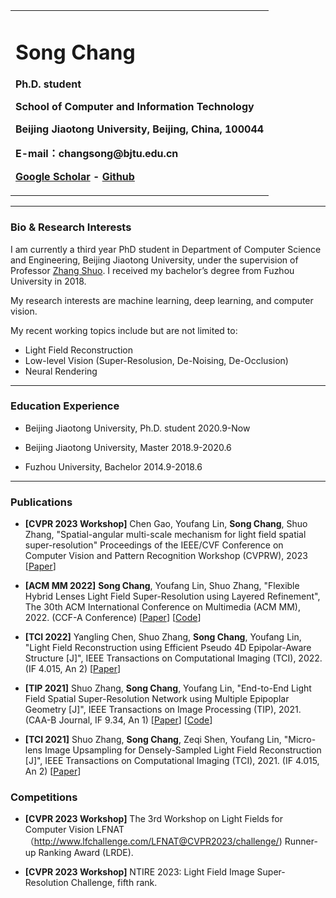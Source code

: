 <div>
<table border="0">
  <tr>
    <td width="100%">
      <h1>Song Chang</h1>
      <p><b>Ph.D. student</b></p>
      <p><b>School of Computer and Information Technology</b></p>
      <p><b>Beijing Jiaotong University, Beijing, China, 100044</b></p>
      <p><b>E-mail：changsong@bjtu.edu.cn</b></p>
      <p><b><a href="https://scholar.google.com/citations?user=3NcE1EEAAAAJ&hl=en">Google Scholar</a> - <a href="https://github.com/racso10">Github</a></b></p>
    </td>
  </tr>
</table>
</div>


---

### Bio & Research Interests
I am currently a third year PhD student in Department of Computer Science and Engineering, Beijing Jiaotong University, under the supervision of Professor [Zhang Shuo](http://faculty.bjtu.edu.cn/9278/). I received my bachelor’s degree from Fuzhou University in 2018.

My research interests are machine learning, deep learning, and computer vision.

My recent working topics include but are not limited to:

- Light Field Reconstruction
- Low-level Vision (Super-Resolusion, De-Noising, De-Occlusion)
- Neural Rendering

---

### Education Experience

- Beijing Jiaotong University, Ph.D. student	2020.9-Now

- Beijing Jiaotong University, Master	2018.9-2020.6
  
- Fuzhou University, Bachelor	2014.9-2018.6

---

### Publications

- **[CVPR 2023 Workshop]** Chen Gao, Youfang Lin, **Song Chang**, Shuo Zhang, "Spatial-angular multi-scale mechanism for light field spatial super-resolution" Proceedings of the IEEE/CVF Conference on Computer Vision and Pattern Recognition Workshop (CVPRW), 2023 [[Paper](https://openaccess.thecvf.com/content/CVPR2023W/NTIRE/papers/Gao_Spatial-Angular_Multi-Scale_Mechanism_for_Light_Field_Spatial_Super-Resolution_CVPRW_2023_paper.pdf)]

- **[ACM MM 2022]** **Song Chang**, Youfang Lin, Shuo Zhang, "Flexible Hybrid Lenses Light Field Super-Resolution using Layered Refinement", The 30th ACM International Conference on Multimedia (ACM MM), 2022. (CCF-A Conference) [[Paper](https://dl.acm.org/doi/10.1145/3503161.3548056)] [[Code](https://github.com/racso10/LFHSR)]

- **[TCI 2022]** Yangling Chen, Shuo Zhang, **Song Chang**, Youfang Lin, "Light Field Reconstruction using Efficient Pseudo 4D Epipolar-Aware Structure [J]", IEEE Transactions on Computational Imaging (TCI), 2022. (IF 4.015, An 2) [[Paper](https://ieeexplore.ieee.org/document/9763017)]

- **[TIP 2021]** Shuo Zhang, **Song Chang**, Youfang Lin, "End-to-End Light Field Spatial Super-Resolution Network using Multiple Epipoplar Geometry [J]", IEEE Transactions on Image Processing (TIP), 2021. (CAA-B Journal,  IF 9.34, An 1) [[Paper](https://ieeexplore.ieee.org/abstract/document/9465683)] [[Code](https://github.com/shuozh/Micro-lens-based-Matching-for-Scene-Recovery)]

- **[TCI 2021]** Shuo Zhang, **Song Chang**, Zeqi Shen, Youfang Lin, "Micro-lens Image Upsampling for Densely-Sampled Light Field Reconstruction [J]", IEEE Transactions on Computational Imaging (TCI), 2021. (IF 4.015, An 2) [[Paper](https://ieeexplore.ieee.org/document/9496157)]


### Competitions

- **[CVPR 2023 Workshop]** The 3rd Workshop on Light Fields for Computer Vision LFNAT（http://www.lfchallenge.com/LFNAT@CVPR2023/challenge/) Runner-up Ranking Award (LRDE).

- **[CVPR 2023 Workshop]** NTIRE 2023: Light Field Image Super-Resolution Challenge, fifth rank.
